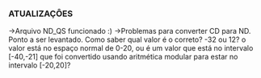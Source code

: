 ### ATUALIZAÇÔES

->Arquivo ND_QS funcionado :)
->Problemas para converter CD para ND.
Ponto a ser levantado. Como saber qual valor é o correto? -32 ou 12? o valor está no espaço normal de 0-20, ou é um valor que está no intervalo [-40,-21] que foi convertido usando aritmética modular para estar no intervalo [-20,20]?
